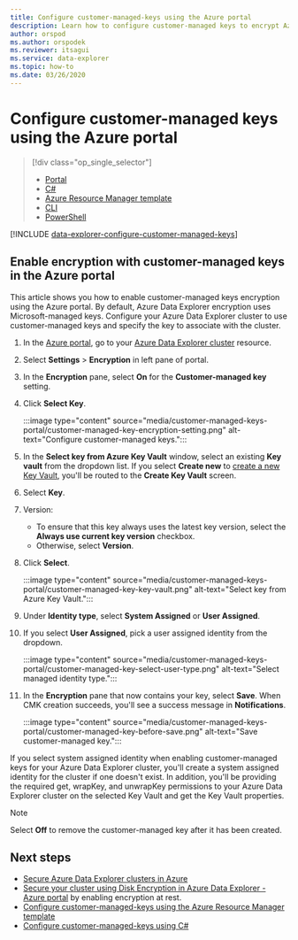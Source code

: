 ```yaml
---
title: Configure customer-managed-keys using the Azure portal
description: Learn how to configure customer-managed keys to encrypt Azure Data Explorer data using the Azure portal.
author: orspod
ms.author: orspodek
ms.reviewer: itsagui
ms.service: data-explorer
ms.topic: how-to
ms.date: 03/26/2020
---
```


# Configure customer-managed keys using the Azure portal

> [!div class="op_single_selector"]
> * [Portal](customer-managed-keys-portal.md)
> * [C#](customer-managed-keys-csharp.md)
> * [Azure Resource Manager template](customer-managed-keys-resource-manager.md)
> * [CLI](customer-managed-keys-cli.md)
> * [PowerShell](customer-managed-keys-powershell.md)

[!INCLUDE [data-explorer-configure-customer-managed-keys](includes/data-explorer-configure-customer-managed-keys.md)]

## Enable encryption with customer-managed keys in the Azure portal

This article shows you how to enable customer-managed keys encryption using the Azure portal. By default, Azure Data Explorer encryption uses Microsoft-managed keys. Configure your Azure Data Explorer cluster to use customer-managed keys and specify the key to associate with the cluster.

1. In the [Azure portal](https://portal.azure.com/), go to your [Azure Data Explorer cluster](create-cluster-database-portal.md#create-a-cluster) resource.
1. Select **Settings** > **Encryption** in left pane of portal.
1. In the **Encryption** pane, select **On** for the **Customer-managed key** setting.
1. Click **Select Key**.

    :::image type="content" source="media/customer-managed-keys-portal/customer-managed-key-encryption-setting.png" alt-text="Configure customer-managed keys.":::

1. In the **Select key from Azure Key Vault** window, select an existing **Key vault** from the dropdown list. If you select **Create new** to [create a new Key Vault](/azure/key-vault/quick-create-portal#create-a-vault), you'll be routed to the **Create Key Vault** screen.

1. Select **Key**.
1. Version:
    * To ensure that this key always uses the latest key version, select the **Always use current key version** checkbox.
    * Otherwise, select **Version**.
1. Click **Select**.

    :::image type="content" source="media/customer-managed-keys-portal/customer-managed-key-key-vault.png" alt-text="Select key from Azure Key Vault.":::

1. Under **Identity type**, select **System Assigned** or **User Assigned**.
1. If you select **User Assigned**, pick a user assigned identity from the dropdown.

    :::image type="content" source="media/customer-managed-keys-portal/customer-managed-key-select-user-type.png" alt-text="Select managed identity type.":::

1. In the **Encryption** pane that now contains your key, select **Save**. When CMK creation succeeds, you'll see a success message in **Notifications**.

    :::image type="content" source="media/customer-managed-keys-portal/customer-managed-key-before-save.png" alt-text="Save customer-managed key.":::

If you select system assigned identity when enabling customer-managed keys for your Azure Data Explorer cluster, you'll create a system assigned identity for the cluster if one doesn't exist. In addition, you'll be providing the required get, wrapKey, and unwrapKey permissions to your Azure Data Explorer cluster on the selected Key Vault and get the Key Vault properties.

> [!NOTE]
> Select **Off** to remove the customer-managed key after it has been created.

## Next steps

* [Secure Azure Data Explorer clusters in Azure](security.md)
* [Secure your cluster using Disk Encryption in Azure Data Explorer - Azure portal](cluster-disk-encryption.md) by enabling encryption at rest.
* [Configure customer-managed-keys using the Azure Resource Manager template](customer-managed-keys-resource-manager.md)
* [Configure customer-managed-keys using C#](customer-managed-keys-csharp.md)
